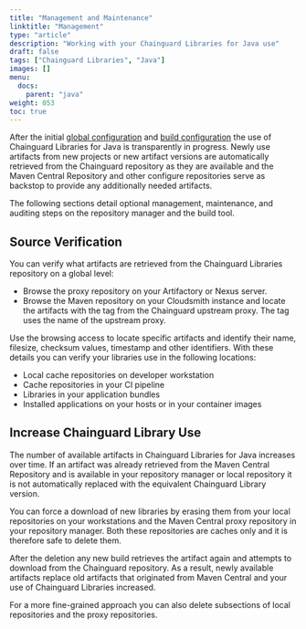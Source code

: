 ```yaml
---
title: "Management and Maintenance"
linktitle: "Management"
type: "article"
description: "Working with your Chainguard Libraries for Java use"
draft: false
tags: ["Chainguard Libraries", "Java"]
images: []
menu:
  docs:
    parent: "java"
weight: 053
toc: true
---
```


After the initial [global
configuration](/chainguard/libraries/java/global-configuration/) and [build
configuration](/chainguard/libraries/java/build-configuration/) the use of
Chainguard Libraries for Java is transparently in progress. Newly use artifacts
from new projects or new artifact versions are automatically retrieved from the
Chainguard repository as they are available and the Maven Central Repository and
other configure repositories serve as backstop to provide any additionally
needed artifacts.

The following sections detail optional management, maintenance, and auditing
steps on the repository manager and the build tool.

## Source Verification

You can verify what artifacts are retrieved from the Chainguard Libraries
repository on a global level:

* Browse the proxy repository on your Artifactory or Nexus server.
* Browse the Maven repository on your Cloudsmith instance and locate the
  artifacts with the tag from the Chainguard upstream proxy. The tag uses the
  name of the upstream proxy.

Use the browsing access to locate specific artifacts and identify their name,
filesize, checksum values, timestamp and other identifiers. With these details
you can verify your libraries use in the following locations:

* Local cache repositories on developer workstation
* Cache repositories in your CI pipeline
* Libraries in your application bundles
* Installed applications on your hosts or in your container images

## Increase Chainguard Library Use

The number of available artifacts in Chainguard Libraries for Java increases
over time. If an artifact was already retrieved from the Maven Central
Repository and is available in your repository manager or local repository it is
not automatically replaced with the equivalent Chainguard Library version. 

You can force a download of new libraries by erasing them from your local
repositories on your workstations and the Maven Central proxy repository in your
repository manager. Both these repositories are caches only and it is therefore
safe to delete them.

After the deletion any new build retrieves the artifact again and attempts to
download from the Chainguard repository. As a result, newly available artifacts
replace old artifacts that originated from Maven Central and your use of
Chainguard Libraries increased.

For a more fine-grained approach you can also delete subsections of local
repositories and the proxy repositories.
